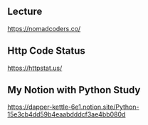 ## Lecture
https://nomadcoders.co/

## Http Code Status
https://httpstat.us/

## My Notion with Python Study
https://dapper-kettle-6e1.notion.site/Python-15e3cb4dd59b4eaabdddcf3ae4bb080d
